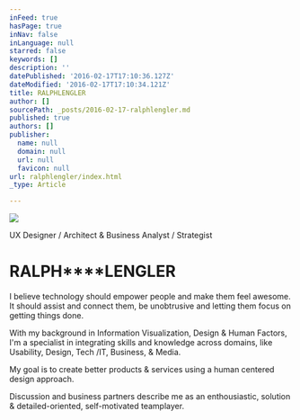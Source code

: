 ```yaml
---
inFeed: true
hasPage: true
inNav: false
inLanguage: null
starred: false
keywords: []
description: ''
datePublished: '2016-02-17T17:10:36.127Z'
dateModified: '2016-02-17T17:10:34.121Z'
title: RALPHLENGLER
author: []
sourcePath: _posts/2016-02-17-ralphlengler.md
published: true
authors: []
publisher:
  name: null
  domain: null
  url: null
  favicon: null
url: ralphlengler/index.html
_type: Article

---
```

![](https://the-grid-user-content.s3-us-west-2.amazonaws.com/678bd756-2f2f-4b22-8748-e9b30a3dd81a.jpg)

UX Designer / Architect & Business Analyst / Strategist

# **RALPH****LENGLER**

I believe technology should empower people and make them feel awesome. It should assist and connect them, be unobtrusive and letting them focus on getting things done.

With my background in Information Visualization, Design & Human Factors, I'm a specialist in integrating skills and knowledge across domains, like Usability, Design, Tech /IT, Business, & Media.

My goal is to create better products & services using a human centered design approach.

Discussion and business partners describe me as an enthousiastic, solution & detailed-oriented, self-motivated teamplayer.